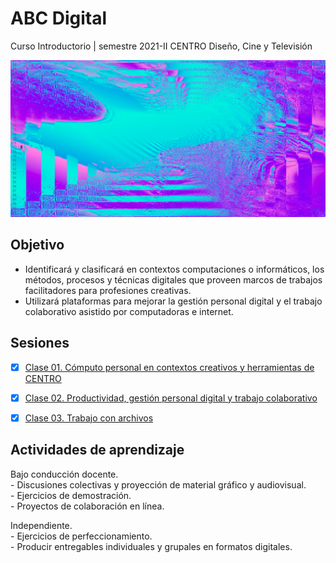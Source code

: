 # ABC Digital

Curso Introductorio | semestre 2021-II 
CENTRO Diseño, Cine y Televisión


![portada](https://github.com/MarianneTeixido/ABCDigital2021/blob/main/img/portada.png)

## Objetivo
- Identificará y clasificará en contextos computaciones o informáticos, los métodos, procesos y técnicas digitales que proveen marcos de trabajos facilitadores para profesiones creativas. 
- Utilizará plataformas para mejorar la gestión personal digital y el trabajo colaborativo asistido por computadoras e internet.

## Sesiones

- [x] [Clase 01. Cómputo personal en contextos creativos y herramientas de CENTRO](https://github.com/MarianneTeixido/ABCDigital2021/blob/main/clase1/README.md)  

- [x] [Clase 02. Productividad, gestión personal digital y trabajo colaborativo](https://github.com/MarianneTeixido/ABCDigital2021/tree/master/clase02/README.md)  

- [x] [Clase 03. Trabajo con archivos](https://github.com/MarianneTeixido/ABCDigital2021/tree/master/clase03/README.md)  

## Actividades de aprendizaje

Bajo conducción docente.   
	- Discusiones colectivas y proyección de material gráfico y audiovisual.   
	- Ejercicios de demostración.   
	- Proyectos de colaboración en línea.   

Independiente.   
	- Ejercicios de perfeccionamiento.   
	- Producir entregables individuales y grupales en formatos digitales.   
